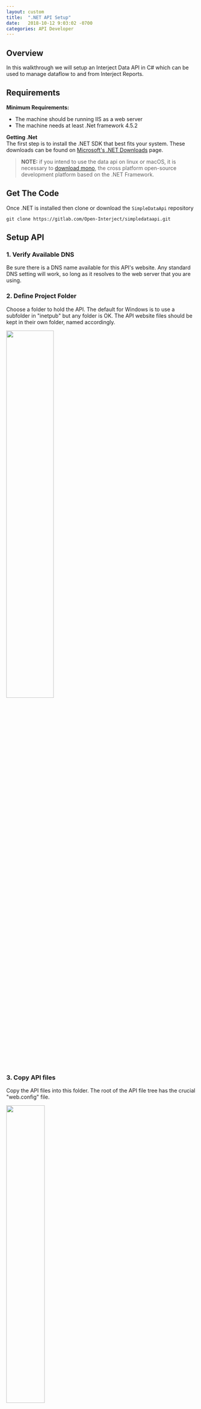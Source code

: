 ```yaml
---
layout: custom
title:  ".NET API Setup"
date:   2018-10-12 9:03:02 -0700
categories: API Developer
---
```



##  **Overview**

In this walkthrough we will setup an Interject Data API in C# which can be used to manage dataflow to and from Interject Reports. 


##  **Requirements**

**Minimum Requirements:**
- The machine should be running IIS as a web server
- The machine needs at least .Net framework 4.5.2

**Getting .Net**<br>
The first step is to install the .NET SDK that best fits your system. These downloads can be found on [Microsoft's .NET Downloads](https://dotnet.microsoft.com/download) page.


> **NOTE:** if you intend to use the data api on linux or macOS, it is necessary to [download mono](https://www.mono-project.com/), the cross platform open-source development platform based on the .NET Framework.


##  **Get The Code**
Once .NET is installed then clone or download the `SimpleDataApi` repository

```git
git clone https://gitlab.com/Open-Interject/simpledataapi.git
```


## **Setup API**

### **1. Verify Available DNS**

Be sure there is a DNS name available for this API's website. Any standard DNS setting will work, so long as it resolves to the web server that you are using. 

### **2. Define Project Folder**

Choose a folder to hold the API.
The default for Windows is to use a subfolder in "inetpub" but any folder is OK. The API website files should be kept in their own folder, named accordingly.

<img class="img-modal" src="/images/dot-net-api/choose-folder.png" width="50%" onclick="zoom_img(this)" />


### **3. Copy API files**

Copy the API files into this folder. The root of the API file tree has the crucial "web.config" file.

<img class="img-modal" src="/images/dot-net-api/project-api-structure.png" width="45%" onclick="zoom_img(this)" />

- **a )**  It is possible to copy the source code files along with compiled code files. This is optional. 
- **b )**  For public facing sites, it is safer to use the Visual Studio "Deploy" process to package up a site so that peripheral files are removed. Certain files can be distributed by IIS if they exist in the website folder
- **c )**  The files you received may contain a parent folder of "development" files for Visual Studio. However, only the API files should be deployed on the webserver.
- **d )**  The root of the website can be identified by some of the core files that compose the site: 
    - App_Start 
    - Global.asax 
    - Web.config
- **e )** The Web.config file will be updated later.


### **4. Open IIS Manager on the web server.**

IIS (Internet Information Services) is the software which exposes a website to the rest of the network (or internet) 

> **NOTE:** If IIS has never been configured, it may require specific instructions based on the web server's specific operating system<br>
> External links:<br>
> [Windows server 2016](https://www.rootusers.com/how-to-install-iis-in-windows-server-2016/)<br>
> [Windows 10](https://www.betterhostreview.com/turn-on-iis-windows-10.html)

<img class="img-modal" src="/images/dot-net-api/iis-manager.png" width="40%" onclick="zoom_img(this)" />

### **6.  IIS Manager looks like this**

<img class="img-modal" src="/images/dot-net-api/iis-manager-view.png" width="45%" onclick="zoom_img(this)" />


### **7.  Create a new website by Right-Clicking on the "Site" node**

<img class="img-modal" src="/images/dot-net-api/site-add-website.png" width="40%" onclick="zoom_img(this)" />


- **a )**	<u>Site name</u>: seen only by the admin of the web server. Choose a meaningful name to identify this API. Eg. "Interject Data API"

- **b )**  Notice that when Choosing a Site Name, the <u>"Application Pool"</u> will use the new name by default. This is preferred. It is not the best practice to use the "DefaultAppPool" which is seen at first. Instead, each site should have its own app pool with a matching name. The App Pool basically acts like the Windows User for that particular site. Permissions assigned to the AppPool are the applicable permissions for the web site 

- **c )**  <u>Physical path</u>: Navigate to the root folder where the web.config file exists (see step #3) at the start of these instructions.

- **d )**  <u>Connect as</u>...: keep the default setting which is to use the "Application user" which is the same as the AppPool. 

<img class="img-modal" src="/images/dot-net-api/connect-as.png" width="50%" onclick="zoom_img(this)" />

- **e )** <u>Binding Type</u>: The binding can use either HTTP or HTTPS. This document does not describe how to set up an SSL certificate for HTTPS bindings. Any public facing site must use HTTPS. 

- **f )** <u>IP address</u>: This setting can be left as the default for "All Unassigned" a Specific IP address can be used if this web server responds to multiple IP addresses. It is more common to use a specific IP address when dealing with multiple SSL certificates on the same web server. 

- **g )** <u>Port</u> will normally follow the default 80 for Http and 443 for Https, unless a network administrator requires an override.

- **h )** <u>Host name</u>: The Host Name (aka Host Header) Is used to differentiate multiple websites that are hosted on the same web server. This should match the DNS setting that is configured for this API. (see step #1 at the start of this document)

An example of an API used within a company's intranet is here:
<img class="img-modal" src="/images/dot-net-api/api-intranet.png" width="60%" onclick="zoom_img(this)" />


### **8. If these settings need to be changed later. Select the site with IIS manager, and choose the "Bindings" or "Basic Settings" in the right margin**

<img class="img-modal" src="/images/dot-net-api/basic-and-bindings.png" width="70%" onclick="zoom_img(this)" />


### **9. Confirm settings for the App Pool**
The App Pool should have been created when the site was created.
You can see the specific information in the "Application Pools" area of the IIS Manager.

- **a )**	Make sure the AppPool is using .NET v4.0 and an "Integrated" pipeline (these are the defaults)
- **b )**	Make a note of the specific name of the App Pool (in this screenshot its "Interject Data API")

<img class="img-modal" src="/images/dot-net-api/app-pools.png" width="30%" onclick="zoom_img(this)" />

- **c )**	If the site gets frozen, you can restart it by "recycling" the App Pool (Right Click it), which clears out all memory and restarts the site

<img class="img-modal" src="/images/dot-net-api/app-pools-view.png" width="40%" onclick="zoom_img(this)" />


### **10. Set up website permissions using the App Pool. In IIS Manager, Right-Click the API website and choose "Edit Permissions" (this is the same as editing security permissions on the folder itself, within Windows)**

<img class="img-modal" src="/images/dot-net-api/edit-permissions.png" width="40%" onclick="zoom_img(this)" />

- **a )**	Choose the "Security" tab and then the "Edit" button, and then the "Add" button.
- **b )**	This is the process to "find" The App Pool
- **c )**	Make sure the "From this location" is the local computer (It may default to a company domain, if it in place)
- **d )**	Enter this into the text-box "IIS AppPool \ ..." where the actual App Pool name is used after the slash "IIS AppPool\Interject Data API" for example
- **e )**	Use the "Check Names" button. 


<img class="img-modal" src="/images/dot-net-api/edit-permissions-check-names.png" width="70%" onclick="zoom_img(this)" />

- **f )**	If the App Pool was identified successfully, then you should see the App Pool name as underlined

<img class="img-modal" src="/images/dot-net-api/app-pools-underline.png" width="40%" onclick="zoom_img(this)" />

- **g )**	Press OK and the App Pool will appear in the "Group or user names" box.

- **h )**	While it is selected, check the "Modify" setting of the permissions. This will allow the App Pool to have enough permissions over the API Website to behave normally.

<img class="img-modal" src="/images/dot-net-api/permissions-modify.png" width="40%" onclick="zoom_img(this)" />

- **i )**	Use the "Apply" button. And "OK" to close the windows.


### **11.	At this point, the website should be responding to browser requests. But it still needs a little more configuration in order to process Interject reports. First, confirm that the site is behaving by visiting it in a browser.**

- **a )**	Use the DNS setting from #1 at the start of these instructions, and paste them in a browser. (this was also added to the "Binding" of the site in IIS manager)
- **b )**	The default page of the API should appear. If it appears at all, then the entire API should be functioning normally.
- **c )**	The default page should look like the following image. This web page is normally not seen by users. It contains some notes for developers who may wish to customize the Data API. This web page is normally not seen by users. It contains some notes for developers who may wish to customize the Data API.

<img class="img-modal" src="/images/dot-net-api/default-page.png" width="60%" onclick="zoom_img(this)" />

- **d )**	If there is an error it may look something like this:


<img class="img-modal" src="/images/dot-net-api/server-error.png" width="40%" onclick="zoom_img(this)" />




### **12.  Set up Data Connection Strings for "Pass-Through" Interject requests**
The most common use of a Data API is for Intranet use. In this scenario a connection string can be shared by all users, while also protected within the web.config of the Data API.

Interject supports DataPortal connections for both: A)Direct DB access and B)API access
When using an API, you can tell the API code to perform certain DB actions by using "PassThrough" settings. These are configured in the DataPortal and DataPortal Connection. For these to work, they need to be able to find a connection string in the API.

If this API offers public access, then connection strings should not be shared in the web.config. Instead a custom validation lookup process should be implemented, which also requires some custom coding.

- **a )**	Determine a meaningful name for the connection string (preferably without spaces) This name will be used by an Interject DataPortal Connection, and it will reference the connection string within the web.config. Names must be unique.
- **b )**	Open the web.config file in any text editor or code IDE(you can find it in step #3 at the start of this document)
- **c )**	The contents are formatted as XML. Locate the section `<connectionStrings>`
- **d )**	Add a new line which uses the Name of the Connection String and its value.

```xml
<!--Windows Authentication to MSSqlServer Express-->
<add name="DataApi_NTAuth" connectionString="Server=.\sqlexpress; Database=MyDbName; integrated security=true"               providerName="System.Data.SqlClient" />

<!--Sql Server Authentication to MSSqlServer-->
<add name="DataApi_UsrPwd" connectionString="Server=MyServerName; Database=MyDbName; User ID=MyUserName; Password=MySecret;" providerName="System.Data.SqlClient" />

<!--Using the MySQL connector plugin   (note providerName="MySql.Data.MySqlClient") see http://dev.mysql.com/downloads/connector/net/--> 
<add name="DataApi_MySql"  connectionString="server=MyServerName; database=MyDbName; User Id=MyUserName; password=MySecret;" providerName="MySql.Data.MySqlClient" />
    
<!--ODBC driver to Oracle or MySQL-->
<add name="DataApi_ODBC"   connectionString="Driver={Oracle in Ora_32bit}; dbq=MyDbName; Uid=MyUserName; Pwd=MySecret;"      providerName="System.Data.SqlClient" />
```


### **13.  Additional settings in the web.config**
In the web.config file there are app.settings which affect the behavior of the API.
Double check that the web.config file has settings which match the ones below:

```xml
  <appSettings>
    <add key="IdsPlatformApi" value="https://platform-api.GoInterject.com" />
    <add key="Environment" value="Live" />
  </appSettings>
```

### **14.  Configure Data portals and Connections on the Portal Management site. The API is ready to test.**

